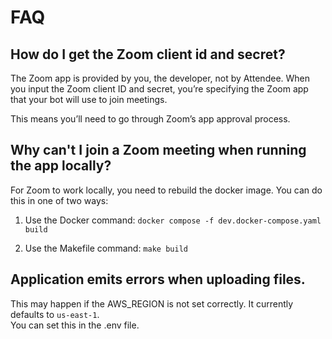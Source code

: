 # FAQ

## How do I get the Zoom client id and secret?

The Zoom app is provided by you, the developer, not by Attendee. When you input the Zoom client ID and secret, you’re specifying the Zoom app that your bot will use to join meetings.

This means you’ll need to go through Zoom’s app approval process.

## Why can't I join a Zoom meeting when running the app locally? 

For Zoom to work locally, you need to rebuild the docker image. You can do this in one of two ways: 

1. Use the Docker command: `docker compose -f dev.docker-compose.yaml build`

2. Use the Makefile command: `make build`

## Application emits errors when uploading files. 

This may happen if the AWS_REGION is not set correctly. It currently defaults to `us-east-1`.  
You can set this in the .env file.

